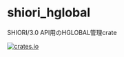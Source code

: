 # shiori_hglobal
SHIORI/3.0 API用のHGLOBAL管理crate

[![crates.io](https://img.shields.io/crates/v/shiori_hglobal.svg)](https://crates.io/crates/shiori_hglobal)
